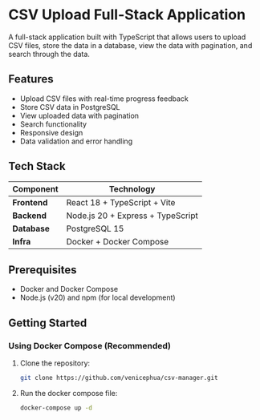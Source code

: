 # CSV Upload Full-Stack Application

A full-stack application built with TypeScript that allows users to upload CSV files, store the data in a database, view the data with pagination, and search through the data.

## Features

- Upload CSV files with real-time progress feedback
- Store CSV data in PostgreSQL
- View uploaded data with pagination
- Search functionality
- Responsive design
- Data validation and error handling

## Tech Stack
| Component       | Technology                        |
|-----------------|-----------------------------------|
| **Frontend**    | React 18 + TypeScript + Vite      |
| **Backend**     | Node.js 20 + Express + TypeScript |
| **Database**    | PostgreSQL 15                     |
| **Infra**       | Docker + Docker Compose           |


## Prerequisites

- Docker and Docker Compose
- Node.js (v20) and npm (for local development)

## Getting Started

### Using Docker Compose (Recommended)

1. Clone the repository:
   ```bash
   git clone https://github.com/venicephua/csv-manager.git
   ```
2. Run the docker compose file:
    ``` bash
    docker-compose up -d
    ```